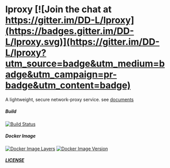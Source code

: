 # lproxy  [![Join the chat at https://gitter.im/DD-L/lproxy](https://badges.gitter.im/DD-L/lproxy.svg)](https://gitter.im/DD-L/lproxy?utm_source=badge&utm_medium=badge&utm_campaign=pr-badge&utm_content=badge) 

A lightweight, secure network-proxy service.
see [documents](./doc/README.md)

##### Build
[![Build Status](https://travis-ci.org/DD-L/lproxy.svg?branch=master)](https://travis-ci.org/DD-L/lproxy)

##### Docker Image
[![Docker Image Layers](https://images.microbadger.com/badges/image/deel/lproxy.svg)](https://microbadger.com/images/deel/lproxy "Docker Image Layers") [![Docker Image Version](https://images.microbadger.com/badges/version/deel/lproxy.svg)](https://hub.docker.com/r/deel/lproxy/ "Docker Image Version")

##### [LICENSE](./LICENSE)
